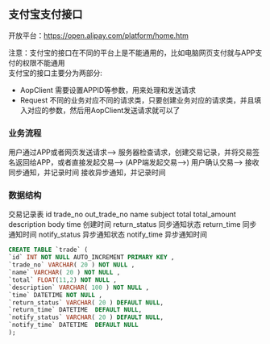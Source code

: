 ## 支付宝支付接口
开放平台：https://open.alipay.com/platform/home.htm

注意：支付宝的接口在不同的平台上是不能通用的，比如电脑网页支付就与APP支付的权限不能通用  
支付宝的接口主要分为两部分:
- AopClient
需要设置APPID等参数，用来处理和发送请求
- Request
不同的业务对应不同的请求类，只要创建业务对应的请求类，并且填入对应的参数，然后用AopClient发送请求就可以了

### 业务流程
用户通过APP或者网页发送请求-->
服务器检查请求，创建交易记录，并将交易签名返回给APP，或者直接发起交易-->
(APP端发起交易-->)
用户确认交易-->
接收同步通知，并记录时间
接收异步通知，并记录时间

### 数据结构
交易记录表
id
trade_no        out_trade_no
name            subject
total           total_amount
description     body
time            创建时间
return_status   同步通知状态
return_time     同步通知时间
notify_status   异步通知状态
notify_time     异步通知时间

```sql
CREATE TABLE `trade` (
`id` INT NOT NULL AUTO_INCREMENT PRIMARY KEY ,
`trade_no` VARCHAR( 20 ) NOT NULL ,
`name` VARCHAR( 20 ) NOT NULL ,
`total` FLOAT(11,2) NOT NULL ,
`description` VARCHAR( 100 ) NOT NULL ,
`time` DATETIME NOT NULL ,
`return_status` VARCHAR( 20 ) DEFAULT NULL,
`return_time` DATETIME  DEFAULT NULL,
`notify_status` VARCHAR( 20 ) DEFAULT NULL,
`notify_time` DATETIME  DEFAULT NULL
);
```